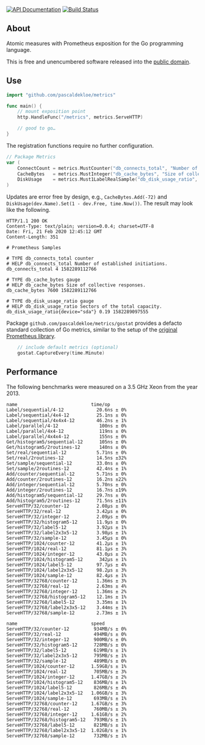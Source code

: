 [![API Documentation](https://godoc.org/github.com/pascaldekloe/metrics?status.svg)](https://godoc.org/github.com/pascaldekloe/metrics)
[![Build Status](https://travis-ci.org/pascaldekloe/metrics.svg?branch=master)](https://travis-ci.org/pascaldekloe/metrics)

## About

Atomic measures with Prometheus exposition for the Go programming language.

This is free and unencumbered software released into the
[public domain](https://creativecommons.org/publicdomain/zero/1.0).


## Use

```go
import "github.com/pascaldekloe/metrics"

func main() {
	// mount exposition point
	http.HandleFunc("/metrics", metrics.ServeHTTP)

	// good to go…
}
```

The registration functions require no further configuration.

```go
// Package Metrics
var (
	ConnectCount = metrics.MustCounter("db_connects_total", "Number of established initiations.")
	CacheBytes   = metrics.MustInteger("db_cache_bytes", "Size of collective responses.")
	DiskUsage    = metrics.Must1LabelRealSample("db_disk_usage_ratio", "device")
)
```

Updates are error free by design, e.g., `CacheBytes.Add(-72)` and
`DiskUsage(dev.Name).Set(1 - dev.Free, time.Now())`. The result may
look like the following.

```http
HTTP/1.1 200 OK
Content-Type: text/plain; version=0.0.4; charset=UTF-8
Date: Fri, 21 Feb 2020 12:45:12 GMT
Content-Length: 351

# Prometheus Samples

# TYPE db_connects_total counter
# HELP db_connects_total Number of established initiations.
db_connects_total 4 1582289112766

# TYPE db_cache_bytes gauge
# HELP db_cache_bytes Size of collective responses.
db_cache_bytes 7600 1582289112766

# TYPE db_disk_usage_ratio gauge
# HELP db_disk_usage_ratio Sectors of the total capacity.
db_disk_usage_ratio{device="sda"} 0.19 1582289097555
```

Package `github.com/pascaldekloe/metrics/gostat` provides a defacto standard
collection of Go metrics, similar to the setup of the
[original Prometheus library](https://github.com/prometheus/client_golang).

```go
	// include default metrics (optional)
	gostat.CaptureEvery(time.Minute)
```


## Performance

The following benchmarks were measured on a 3.5 GHz Xeon from the year 2013.

```
name                           time/op
Label/sequential/4-12            20.6ns ± 0%
Label/sequential/4x4-12          25.1ns ± 0%
Label/sequential/4x4x4-12        46.2ns ± 1%
Label/parallel/4-12               100ns ± 0%
Label/parallel/4x4-12             119ns ± 0%
Label/parallel/4x4x4-12           155ns ± 0%
Get/histogram5/sequential-12      105ns ± 0%
Get/histogram5/2routines-12       140ns ± 0%
Set/real/sequential-12           5.71ns ± 0%
Set/real/2routines-12            14.5ns ±32%
Set/sample/sequential-12         33.0ns ± 0%
Set/sample/2routines-12          42.4ns ± 1%
Add/counter/sequential-12        5.71ns ± 0%
Add/counter/2routines-12         16.2ns ±22%
Add/integer/sequential-12        5.70ns ± 0%
Add/integer/2routines-12         16.7ns ±19%
Add/histogram5/sequential-12     29.7ns ± 0%
Add/histogram5/2routines-12      71.5ns ±11%
ServeHTTP/32/counter-12          2.08µs ± 0%
ServeHTTP/32/real-12             3.42µs ± 0%
ServeHTTP/32/integer-12          2.09µs ± 0%
ServeHTTP/32/histogram5-12       11.9µs ± 0%
ServeHTTP/32/label5-12           3.92µs ± 1%
ServeHTTP/32/label2x3x5-12       3.98µs ± 1%
ServeHTTP/32/sample-12           3.45µs ± 0%
ServeHTTP/1024/counter-12        41.2µs ± 1%
ServeHTTP/1024/real-12           81.1µs ± 3%
ServeHTTP/1024/integer-12        43.0µs ± 2%
ServeHTTP/1024/histogram5-12      342µs ± 1%
ServeHTTP/1024/label5-12         97.7µs ± 4%
ServeHTTP/1024/label2x3x5-12     98.2µs ± 3%
ServeHTTP/1024/sample-12         82.4µs ± 1%
ServeHTTP/32768/counter-12       1.36ms ± 3%
ServeHTTP/32768/real-12          2.63ms ± 4%
ServeHTTP/32768/integer-12       1.36ms ± 2%
ServeHTTP/32768/histogram5-12    12.1ms ± 1%
ServeHTTP/32768/label5-12        3.35ms ± 1%
ServeHTTP/32768/label2x3x5-12    3.44ms ± 1%
ServeHTTP/32768/sample-12        2.73ms ± 1%

name                           speed
ServeHTTP/32/counter-12         934MB/s ± 0%
ServeHTTP/32/real-12            494MB/s ± 0%
ServeHTTP/32/integer-12         900MB/s ± 0%
ServeHTTP/32/histogram5-12      728MB/s ± 0%
ServeHTTP/32/label5-12          619MB/s ± 1%
ServeHTTP/32/label2x3x5-12      795MB/s ± 1%
ServeHTTP/32/sample-12          489MB/s ± 0%
ServeHTTP/1024/counter-12      1.59GB/s ± 1%
ServeHTTP/1024/real-12          705MB/s ± 3%
ServeHTTP/1024/integer-12      1.47GB/s ± 2%
ServeHTTP/1024/histogram5-12    836MB/s ± 1%
ServeHTTP/1024/label5-12        826MB/s ± 4%
ServeHTTP/1024/label2x3x5-12   1.06GB/s ± 3%
ServeHTTP/1024/sample-12        693MB/s ± 1%
ServeHTTP/32768/counter-12     1.67GB/s ± 3%
ServeHTTP/32768/real-12         760MB/s ± 3%
ServeHTTP/32768/integer-12     1.61GB/s ± 2%
ServeHTTP/32768/histogram5-12   793MB/s ± 1%
ServeHTTP/32768/label5-12       821MB/s ± 1%
ServeHTTP/32768/label2x3x5-12  1.02GB/s ± 1%
ServeHTTP/32768/sample-12       732MB/s ± 1%
```
